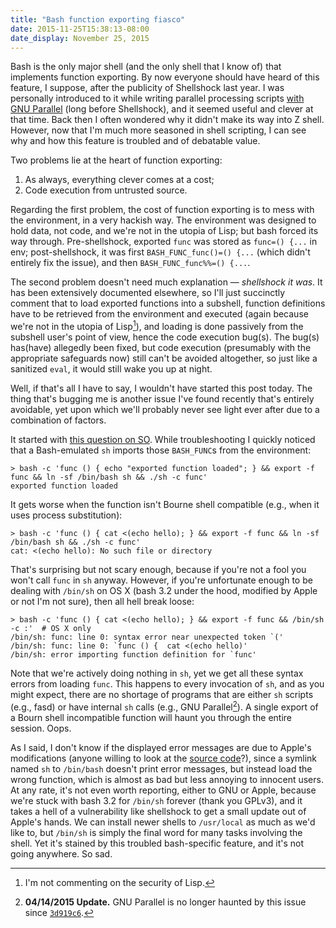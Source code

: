 ```yaml
---
title: "Bash function exporting fiasco"
date: 2015-11-25T15:38:13-08:00
date_display: November 25, 2015
---
```


Bash is the only major shell (and the only shell that I know of) that implements function exporting. By now everyone should have heard of this feature, I suppose, after the publicity of Shellshock last year. I was personally introduced to it while writing parallel processing scripts [with GNU Parallel](https://www.gnu.org/software/parallel/parallel_tutorial.html#Transfer-environment-variables-and-functions) (long before Shellshock), and it seemed useful and clever at that time. Back then I often wondered why it didn't make its way into Z shell. However, now that I'm much more seasoned in shell scripting, I can see why and how this feature is troubled and of debatable value.

Two problems lie at the heart of function exporting:

1. As always, everything clever comes at a cost;
2. Code execution from untrusted source.

Regarding the first problem, the cost of function exporting is to mess with the environment, in a very hackish way. The environment was designed to hold data, not code, and we're not in the utopia of Lisp; but bash forced its way through. Pre-shellshock, exported `func` was stored as `func=() {...` in env; post-shellshock, it was first `BASH_FUNC_func()=() {...` (which didn't entirely fix the issue), and then `BASH_FUNC_func%%=() {...`.

The second problem doesn't need much explanation — *shellshock it was*. It has been extensively documented elsewhere, so I'll just succinctly comment that to load exported functions into a subshell, function definitions have to be retrieved from the environment and executed (again because we're not in the utopia of Lisp[^lisp]), and loading is done passively from the subshell user's point of view, hence the code execution bug(s). The bug(s) has(have) allegedly been fixed, but code execution (presumably with the appropriate safeguards now) still can't be avoided altogether, so just like a sanitized `eval`, it would still wake you up at night.

Well, if that's all I have to say, I wouldn't have started this post today. The thing that's bugging me is another issue I've found recently that's entirely avoidable, yet upon which we'll probably never see light ever after due to a combination of factors.

It started with [this question on SO](http://stackoverflow.com/q/33819243/19447840). While troubleshooting I quickly noticed that a Bash-emulated `sh` imports those `BASH_FUNC`s from the environment:

    > bash -c 'func () { echo "exported function loaded"; } && export -f func && ln -sf /bin/bash sh && ./sh -c func'
    exported function loaded

It gets worse when the function isn't Bourne shell compatible (e.g., when it uses process substitution):

    > bash -c 'func () { cat <(echo hello); } && export -f func && ln -sf /bin/bash sh && ./sh -c func'
    cat: <(echo hello): No such file or directory

That's surprising but not scary enough, because if you're not a fool you won't call `func` in `sh` anyway. However, if you're unfortunate enough to be dealing with `/bin/sh` on OS X (bash 3.2 under the hood, modified by Apple or not I'm not sure), then all hell break loose:

    > bash -c 'func () { cat <(echo hello); } && export -f func && /bin/sh -c :'  # OS X only
    /bin/sh: func: line 0: syntax error near unexpected token `('
    /bin/sh: func: line 0: `func () {  cat <(echo hello)'
    /bin/sh: error importing function definition for `func'

Note that we're actively doing nothing in `sh`, yet we get all these syntax errors from loading `func`. This happens to every invocation of `sh`, and as you might expect, there are no shortage of programs that are either `sh` scripts (e.g., fasd) or have internal `sh` calls (e.g., GNU Parallel[^parallel]). A single export of a Bourn shell incompatible function will haunt you through the entire session. Oops.

As I said, I don't know if the displayed error messages are due to Apple's modifications (anyone willing to look at the [source code](https://opensource.apple.com/source/bash/bash-97/)?), since a symlink named `sh` to `/bin/bash` doesn't print error messages, but instead load the wrong function, which is almost as bad but less annoying to innocent users. At any rate, it's not even worth reporting, either to GNU or Apple, because we're stuck with bash 3.2 for `/bin/sh` forever (thank you GPLv3), and it takes a hell of a vulnerability like shellshock to get a small update out of Apple's hands. We can install newer shells to `/usr/local` as much as we'd like to, but `/bin/sh` is simply the final word for many tasks involving the shell. Yet it's stained by this troubled bash-specific feature, and it's not going anywhere. So sad.

[^lisp]: I'm not commenting on the security of Lisp.

[^parallel]: **04/14/2015 Update.** GNU Parallel is no longer haunted by this issue since [`3d919c6`](http://git.savannah.gnu.org/cgit/parallel.git/commit/?id=3d919c6cd427e9615f56f260eb959a44d5d32c18).
